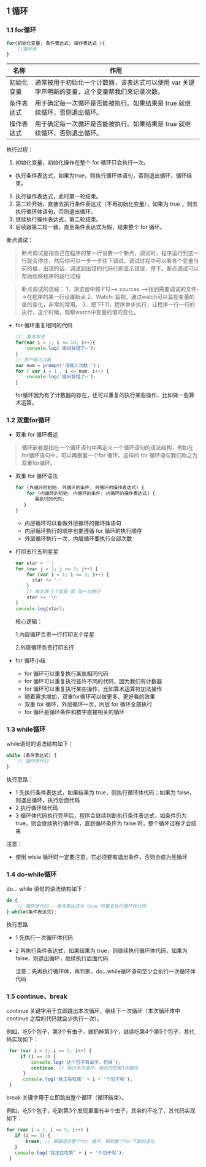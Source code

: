 ## 1  循环

### 1.1 for循环

  ```js
for(初始化变量; 条件表达式; 操作表达式 ){
      //循环体
  }
  ```

| 名称       | 作用                                                         |
| ---------- | ------------------------------------------------------------ |
| 初始化变量 | 通常被用于初始化一个计数器，该表达式可以使用 var 关键字声明新的变量，这个变量帮我们来记录次数。 |
| 条件表达式 | 用于确定每一次循环是否能被执行。如果结果是 true 就继续循环，否则退出循环。 |
| 操作表达式 | 用于确定每一次循环是否能被执行。如果结果是 true 就继续循环，否则退出循环。 |

  执行过程：

  1. 初始化变量，初始化操作在整个 for 循环只会执行一次。
- 执行条件表达式，如果为true，则执行循环体语句，否则退出循环，循环结束。

1. 执行操作表达式，此时第一轮结束。
2. 第二轮开始，直接去执行条件表达式（不再初始化变量），如果为 true ，则去执行循环体语句，否则退出循环。
3. 继续执行操作表达式，第二轮结束。
4. 后续跟第二轮一致，直至条件表达式为假，结束整个 for 循环。

断点调试：
>断点调试是指自己在程序的某一行设置一个断点，调试时，程序运行到这一行就会停住，然后你可以一步一步往下调试，调试过程中可以看各个变量当前的值，出错的话，调试到出错的代码行即显示错误，停下。断点调试可以帮助观察程序的运行过程

>断点调试的流程：
>1、浏览器中按 F12--> sources -->找到需要调试的文件-->在程序的某一行设置断点
>2、Watch: 监视，通过watch可以监视变量的值的变化，非常的常用。
>3、摁下F11，程序单步执行，让程序一行一行的执行，这个时候，观察watch中变量的值的变化。


- for 循环重复相同的代码

  ```js
  //  基本写法
  for(var i = 1; i <= 10; i++){
      console.log('媳妇我错了~');
  }
  // 用户输入次数
  var num = prompt('请输入次数:')；
  for ( var i = 1 ; i <= num; i++) {
      console.log('媳妇我错了~');
  } 
  ```
  for循环因为有了计数器的存在，还可以重复的执行某些操作，比如做一些算术运算。

### 1.2 双重for循环

- 双重 for 循环概述

>循环嵌套是指在一个循环语句中再定义一个循环语句的语法结构，例如在for循环语句中，可以再嵌套一个for 循环，这样的 for 循环语句我们称之为双重for循环。

- 双重 for 循环语法

  ```js
  for (外循环的初始; 外循环的条件; 外循环的操作表达式) {
      for (内循环的初始; 内循环的条件; 内循环的操作表达式) {  
         需执行的代码;
     }
  }
  ```

  - 内层循环可以看做外层循环的循环体语句
  - 内层循环执行的顺序也要遵循 for 循环的执行顺序 
  - 外层循环执行一次，内层循环要执行全部次数

- 打印五行五列星星

  ```js
  var star = '';
  for (var j = 1; j <= 3; j++) {
      for (var i = 1; i <= 3; i++) {
        star += '☆'
      }
      // 每次满 5个星星 就 加一次换行
      star += '\n'
  }
  console.log(star);
  ```

  核心逻辑：

  1.内层循环负责一行打印五个星星

  2.外层循环负责打印五行

- for 循环小结

  - for 循环可以重复执行某些相同代码
  - for 循环可以重复执行些许不同的代码，因为我们有计数器
  - for 循环可以重复执行某些操作，比如算术运算符加法操作
  - 随着需求增加，双重for循环可以做更多、更好看的效果
  - 双重 for 循环，外层循环一次，内层 for 循环全部执行
  - for 循环是循环条件和数字直接相关的循环

### 1.3 while循环

while语句的语法结构如下：

```js
while (条件表达式) {
    // 循环体代码 
}
```

执行思路：

- 1 先执行条件表达式，如果结果为 true，则执行循环体代码；如果为 false，则退出循环，执行后面代码
- 2 执行循环体代码
- 3 循环体代码执行完毕后，程序会继续判断执行条件表达式，如条件仍为true，则会继续执行循环体，直到循环条件为 false 时，整个循环过程才会结束

注意：

- 使用 while 循环时一定要注意，它必须要有退出条件，否则会成为死循环

### 1.4 do-while循环

do... while 语句的语法结构如下：

```js
do {
    // 循环体代码 - 条件表达式为 true 时重复执行循环体代码
} while(条件表达式);
```

执行思路

- 1 先执行一次循环体代码 

- 2 再执行条件表达式，如果结果为 true，则继续执行循环体代码，如果为 false，则退出循环，继续执行后面代码	

  注意：先再执行循环体，再判断，do…while循环语句至少会执行一次循环体代码

### 1.5 continue、break

continue 关键字用于立即跳出本次循环，继续下一次循环（本次循环体中 continue 之后的代码就会少执行一次）。

例如，吃5个包子，第3个有虫子，就扔掉第3个，继续吃第4个第5个包子，其代码实现如下：

```js
 for (var i = 1; i <= 5; i++) {
     if (i == 3) {
         console.log('这个包子有虫子，扔掉');
         continue; // 跳出本次循环，跳出的是第3次循环 
      }
      console.log('我正在吃第' + i + '个包子呢');
 }
```



  break 关键字用于立即跳出整个循环（循环结束）。

  例如，吃5个包子，吃到第3个发现里面有半个虫子，其余的不吃了，其代码实现如下：

  ```js
  for (var i = 1; i <= 5; i++) {
     if (i == 3) {
         break; // 直接退出整个for 循环，跳到整个for下面的语句
     }
     console.log('我正在吃第' + i + '个包子呢');
   }
  ```